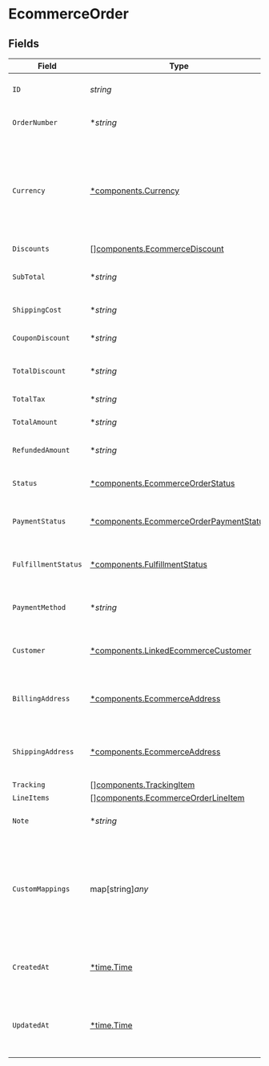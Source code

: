 # EcommerceOrder


## Fields

| Field                                                                                                                              | Type                                                                                                                               | Required                                                                                                                           | Description                                                                                                                        | Example                                                                                                                            |
| ---------------------------------------------------------------------------------------------------------------------------------- | ---------------------------------------------------------------------------------------------------------------------------------- | ---------------------------------------------------------------------------------------------------------------------------------- | ---------------------------------------------------------------------------------------------------------------------------------- | ---------------------------------------------------------------------------------------------------------------------------------- |
| `ID`                                                                                                                               | *string*                                                                                                                           | :heavy_check_mark:                                                                                                                 | A unique identifier for an object.                                                                                                 | 12345                                                                                                                              |
| `OrderNumber`                                                                                                                      | **string*                                                                                                                          | :heavy_minus_sign:                                                                                                                 | Order number, if any.                                                                                                              | 123456789                                                                                                                          |
| `Currency`                                                                                                                         | [*components.Currency](../../models/components/currency.md)                                                                        | :heavy_minus_sign:                                                                                                                 | Indicates the associated currency for an amount of money. Values correspond to [ISO 4217](https://en.wikipedia.org/wiki/ISO_4217). | USD                                                                                                                                |
| `Discounts`                                                                                                                        | [][components.EcommerceDiscount](../../models/components/ecommercediscount.md)                                                     | :heavy_minus_sign:                                                                                                                 | N/A                                                                                                                                |                                                                                                                                    |
| `SubTotal`                                                                                                                         | **string*                                                                                                                          | :heavy_minus_sign:                                                                                                                 | Sub-total amount, normally before tax.                                                                                             | 45.17                                                                                                                              |
| `ShippingCost`                                                                                                                     | **string*                                                                                                                          | :heavy_minus_sign:                                                                                                                 | Shipping cost, if any.                                                                                                             | 5.17                                                                                                                               |
| `CouponDiscount`                                                                                                                   | **string*                                                                                                                          | :heavy_minus_sign:                                                                                                                 | Coupon discount, if any.                                                                                                           | 5.5                                                                                                                                |
| `TotalDiscount`                                                                                                                    | **string*                                                                                                                          | :heavy_minus_sign:                                                                                                                 | Total discount, if any.                                                                                                            | 5.5                                                                                                                                |
| `TotalTax`                                                                                                                         | **string*                                                                                                                          | :heavy_minus_sign:                                                                                                                 | Total tax, if any.                                                                                                                 | 5.16                                                                                                                               |
| `TotalAmount`                                                                                                                      | **string*                                                                                                                          | :heavy_minus_sign:                                                                                                                 | Total amount due.                                                                                                                  | 50.17                                                                                                                              |
| `RefundedAmount`                                                                                                                   | **string*                                                                                                                          | :heavy_minus_sign:                                                                                                                 | Refunded amount, if any.                                                                                                           | 5.5                                                                                                                                |
| `Status`                                                                                                                           | [*components.EcommerceOrderStatus](../../models/components/ecommerceorderstatus.md)                                                | :heavy_minus_sign:                                                                                                                 | Current status of the order.                                                                                                       | active                                                                                                                             |
| `PaymentStatus`                                                                                                                    | [*components.EcommerceOrderPaymentStatus](../../models/components/ecommerceorderpaymentstatus.md)                                  | :heavy_minus_sign:                                                                                                                 | Current payment status of the order.                                                                                               | paid                                                                                                                               |
| `FulfillmentStatus`                                                                                                                | [*components.FulfillmentStatus](../../models/components/fulfillmentstatus.md)                                                      | :heavy_minus_sign:                                                                                                                 | Current fulfillment status of the order.                                                                                           | shipped                                                                                                                            |
| `PaymentMethod`                                                                                                                    | **string*                                                                                                                          | :heavy_minus_sign:                                                                                                                 | Payment method used for this order.                                                                                                | credit_card                                                                                                                        |
| `Customer`                                                                                                                         | [*components.LinkedEcommerceCustomer](../../models/components/linkedecommercecustomer.md)                                          | :heavy_minus_sign:                                                                                                                 | The customer this entity is linked to.                                                                                             |                                                                                                                                    |
| `BillingAddress`                                                                                                                   | [*components.EcommerceAddress](../../models/components/ecommerceaddress.md)                                                        | :heavy_minus_sign:                                                                                                                 | An object representing a shipping or billing address.                                                                              |                                                                                                                                    |
| `ShippingAddress`                                                                                                                  | [*components.EcommerceAddress](../../models/components/ecommerceaddress.md)                                                        | :heavy_minus_sign:                                                                                                                 | An object representing a shipping or billing address.                                                                              |                                                                                                                                    |
| `Tracking`                                                                                                                         | [][components.TrackingItem](../../models/components/trackingitem.md)                                                               | :heavy_minus_sign:                                                                                                                 | N/A                                                                                                                                |                                                                                                                                    |
| `LineItems`                                                                                                                        | [][components.EcommerceOrderLineItem](../../models/components/ecommerceorderlineitem.md)                                           | :heavy_minus_sign:                                                                                                                 | N/A                                                                                                                                |                                                                                                                                    |
| `Note`                                                                                                                             | **string*                                                                                                                          | :heavy_minus_sign:                                                                                                                 | Note for the order.                                                                                                                | Special instructions for delivery                                                                                                  |
| `CustomMappings`                                                                                                                   | map[string]*any*                                                                                                                   | :heavy_minus_sign:                                                                                                                 | When custom mappings are configured on the resource, the result is included here.                                                  |                                                                                                                                    |
| `CreatedAt`                                                                                                                        | [*time.Time](https://pkg.go.dev/time#Time)                                                                                         | :heavy_minus_sign:                                                                                                                 | The date and time when the object was created.                                                                                     | 2020-09-30T07:43:32.000Z                                                                                                           |
| `UpdatedAt`                                                                                                                        | [*time.Time](https://pkg.go.dev/time#Time)                                                                                         | :heavy_minus_sign:                                                                                                                 | The date and time when the object was last updated.                                                                                | 2020-09-30T07:43:32.000Z                                                                                                           |